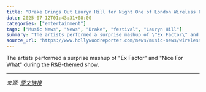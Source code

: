 ```yaml
---
title: "Drake Brings Out Lauryn Hill for Night One of London Wireless Festival"
date: 2025-07-12T01:43:31+08:00
categories: ["entertainment"]
tags: ["Music News", "News", "Drake", "festival", "Lauryn Hill"]
summary: "The artists performed a surprise mashup of \"Ex Factor\" and \"Nice For What\" during the R&#38;B-themed show."
source_url: "https://www.hollywoodreporter.com/news/music-news/wireless-festival-drake-brings-out-lauryn-hill-1236312598/"
---
```


The artists performed a surprise mashup of "Ex Factor" and "Nice For What" during the R&#38;B-themed show.

---

*来源: [原文链接](https://www.hollywoodreporter.com/news/music-news/wireless-festival-drake-brings-out-lauryn-hill-1236312598/)*
